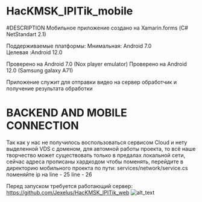 # HacKMSK_IPITik_mobile

#DESCRIPTION 
Мобильное приложение создано на Xamarin.forms (С# NetStandart 2.1) 

Поддерживаемые платформы:
Мнимальная: Android 7.0  
Целевая :Android 12.0

Проверено на Android 7.0 (Nox player emulator)
Проверено на Android 12.0 (Samsung galaxy A71)

Приложение служит для отправки видео  на сервер обработчик и получение результата обработки

# BACKEND AND MOBILE CONNECTION
Так как у нас не получилось воспользоваться сервисом Cloud и нету выделенной VDS с доменом, для автомной работы проекта, то всё наше творчество может существовать только в предалах локальной сети, сейчас адреса прописаны хардкодом чтобы поменять, перейдите в директорию мобильного проекта по пути: services/network/service.cs поменяйте ip нa
line - 25
line - 26


Перед запуском требуется работающий сервер: https://github.com/Jexelus/HacKMSK_IPITik_web
![alt_text](https://tenor.com/ru/view/zero-two-gif-19106765#:~:text=https%3A//tenor.com/ru/view/zero%2Dtwo%2Dgif%2D19106765)
